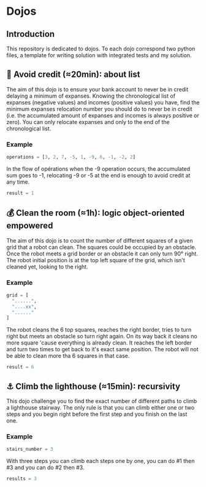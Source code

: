 # Dojos

## Introduction

This repository is dedicated to dojos. To each dojo correspond two python files, a template for writing solution with integrated tests and my solution.

## :broom: Avoid credit (≈20min): about list

The aim of this dojo is to ensure your bank account to never be in credit delaying a minimum of expanses. Knowing the chronological list of expanses (negative values) and incomes (positive values) you have, find the minimum expanses relocation number you should do to never be in credit (i.e. the accumulated amount of expanses and incomes is always positive or zero). You can only relocate expanses and only to the end of the chronological list.

### Example

```python
operations = [3, 2, 7, -5, 1, -9, 6, -1, -2, 2]
```

In the flow of opérations when the -9 operation occurs, the accumulated sum goes to -1, relocating -9 or -5 at the end is enough to avoid credit at any time.

```python
result = 1
```

## :moneybag: Clean the room (≈1h): logic object-oriented empowered

The aim of this dojo is to count the number of different squares of a given grid that a robot can clean. The squares could be occupied by an obstacle. Once the robot meets a grid border or an obstacle it can only turn 90° right. The robot initial position is at the top left square of the grid, which isn't cleaned yet, looking to the right.

### Example

```python
grid = [
  "......", 
  "....xx", 
  "......"
]
```

The robot cleans the 6 top squares, reaches the right border, tries to turn right but meets an obstacle so turn right again. On its way back it cleans no more square 'cause everything is already clean. It reaches the left border and turn two times to get back to it's exact same position. The robot will not be able to clean more tha 6 squares in that case.

```python
result = 6
```

## :anchor: Climb the lighthouse (≈15min): recursivity

This dojo challenge you to find the exact number of different paths to climb a lighthouse stairway. The only rule is that you can climb either one or two steps and you begin right before the first step and you finish on the last one.

### Example

```python
stairs_number = 3
```

With three steps you can climb each steps one by one, you can do #1 then #3 and you can do #2 then #3.

```python
results = 3
```

